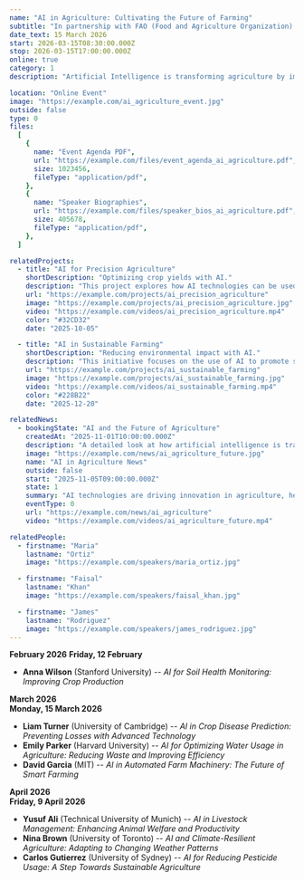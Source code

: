 ```yaml
---
name: "AI in Agriculture: Cultivating the Future of Farming"
subtitle: "In partnership with FAO (Food and Agriculture Organization) and Wageningen University"
date_text: 15 March 2026
start: 2026-03-15T08:30:00.000Z
stop: 2026-03-15T17:00:00.000Z
online: true
category: 1
description: "Artificial Intelligence is transforming agriculture by improving crop yields, reducing resource usage, and helping farmers make data-driven decisions. This event will focus on how AI is being used to revolutionize farming, from precision agriculture to sustainable practices. Speakers include Dr. Maria Ortiz, an expert in AI and agritech from Wageningen University, and Dr. Faisal Khan, head of digital agriculture at FAO. The event will be moderated by Prof. James Rodriguez, Director of Agricultural Technology at the University of California, Davis."

location: "Online Event"
image: "https://example.com/ai_agriculture_event.jpg"
outside: false
type: 0
files:
  [
    {
      name: "Event Agenda PDF",
      url: "https://example.com/files/event_agenda_ai_agriculture.pdf",
      size: 1023456,
      fileType: "application/pdf",
    },
    {
      name: "Speaker Biographies",
      url: "https://example.com/files/speaker_bios_ai_agriculture.pdf",
      size: 405678,
      fileType: "application/pdf",
    },
  ]

relatedProjects:
  - title: "AI for Precision Agriculture"
    shortDescription: "Optimizing crop yields with AI."
    description: "This project explores how AI technologies can be used to optimize crop yields, manage soil health, and improve pest control, helping farmers make informed decisions with real-time data."
    url: "https://example.com/projects/ai_precision_agriculture"
    image: "https://example.com/projects/ai_precision_agriculture.jpg"
    video: "https://example.com/videos/ai_precision_agriculture.mp4"
    color: "#32CD32"
    date: "2025-10-05"

  - title: "AI in Sustainable Farming"
    shortDescription: "Reducing environmental impact with AI."
    description: "This initiative focuses on the use of AI to promote sustainable farming practices by optimizing water usage, reducing chemical inputs, and monitoring environmental factors that affect agricultural productivity."
    url: "https://example.com/projects/ai_sustainable_farming"
    image: "https://example.com/projects/ai_sustainable_farming.jpg"
    video: "https://example.com/videos/ai_sustainable_farming.mp4"
    color: "#228B22"
    date: "2025-12-20"

relatedNews:
  - bookingState: "AI and the Future of Agriculture"
    createdAt: "2025-11-01T10:00:00.000Z"
    description: "A detailed look at how artificial intelligence is transforming the agriculture sector by making farming more efficient, sustainable, and resilient."
    image: "https://example.com/news/ai_agriculture_future.jpg"
    name: "AI in Agriculture News"
    outside: false
    start: "2025-11-05T09:00:00.000Z"
    state: 1
    summary: "AI technologies are driving innovation in agriculture, helping farmers meet global food demands while promoting sustainability."
    eventType: 0
    url: "https://example.com/news/ai_agriculture"
    video: "https://example.com/videos/ai_agriculture_future.mp4"

relatedPeople:
  - firstname: "Maria"
    lastname: "Ortiz"
    image: "https://example.com/speakers/maria_ortiz.jpg"

  - firstname: "Faisal"
    lastname: "Khan"
    image: "https://example.com/speakers/faisal_khan.jpg"

  - firstname: "James"
    lastname: "Rodriguez"
    image: "https://example.com/speakers/james_rodriguez.jpg"
---
```


**February 2026**
**Friday, 12 February**

- **Anna Wilson** (Stanford University) -- _AI for Soil Health Monitoring: Improving Crop Production_

**March 2026**  
**Monday, 15 March 2026**

- **Liam Turner** (University of Cambridge) -- _AI in Crop Disease Prediction: Preventing Losses with Advanced Technology_
- **Emily Parker** (Harvard University) -- _AI for Optimizing Water Usage in Agriculture: Reducing Waste and Improving Efficiency_
- **David Garcia** (MIT) -- _AI in Automated Farm Machinery: The Future of Smart Farming_

**April 2026**  
**Friday, 9 April 2026**

- **Yusuf Ali** (Technical University of Munich) -- _AI in Livestock Management: Enhancing Animal Welfare and Productivity_
- **Nina Brown** (University of Toronto) -- _AI and Climate-Resilient Agriculture: Adapting to Changing Weather Patterns_
- **Carlos Gutierrez** (University of Sydney) -- _AI for Reducing Pesticide Usage: A Step Towards Sustainable Agriculture_
